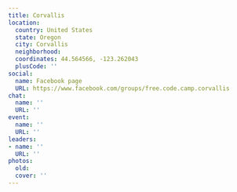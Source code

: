 ```yaml
---
title: Corvallis
location:
  country: United States
  state: Oregon
  city: Corvallis
  neighborhood: 
  coordinates: 44.564566, -123.262043
  plusCode: ''
social:
  name: Facebook page
  URL: https://www.facebook.com/groups/free.code.camp.corvallis
chat:
  name: ''
  URL: ''
event:
  name: ''
  URL: ''
leaders:
- name: ''
  URL: ''
photos:
  old: 
  cover: ''
---
```

